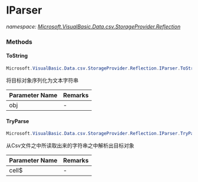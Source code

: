 ﻿# IParser
_namespace: [Microsoft.VisualBasic.Data.csv.StorageProvider.Reflection](./index.md)_





### Methods

#### ToString
```csharp
Microsoft.VisualBasic.Data.csv.StorageProvider.Reflection.IParser.ToString(System.Object)
```
将目标对象序列化为文本字符串

|Parameter Name|Remarks|
|--------------|-------|
|obj|-|


#### TryParse
```csharp
Microsoft.VisualBasic.Data.csv.StorageProvider.Reflection.IParser.TryParse(System.String)
```
从Csv文件之中所读取出来的字符串之中解析出目标对象

|Parameter Name|Remarks|
|--------------|-------|
|cell$|-|



